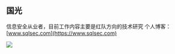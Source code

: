 <!--
**sqlsec/sqlsec** is a ✨ _special_ ✨ repository because its `README.md` (this file) appears on your GitHub profile.

Here are some ideas to get you started:

- 🔭 I’m currently working on ...
- 🌱 I’m currently learning ...
- 👯 I’m looking to collaborate on ...
- 🤔 I’m looking for help with ...
- 💬 Ask me about ...
- 📫 How to reach me: ...
- 😄 Pronouns: ...
- ⚡ Fun fact: ...
-->
## 国光

信息安全从业者，目前工作内容主要是红队方向的技术研究 
个人博客：[www.sqlsec.com](https://www.sqlsec.com)  

![](https://github-readme-stats.vercel.app/api?username=sqlsec) 
